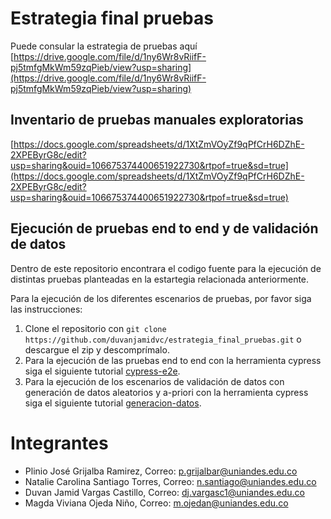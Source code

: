 # Estrategia final pruebas
Puede consular la estrategia de pruebas aquí [https://drive.google.com/file/d/1ny6Wr8vRiifF-pj5tmfgMkWm59zqPieb/view?usp=sharing](https://drive.google.com/file/d/1ny6Wr8vRiifF-pj5tmfgMkWm59zqPieb/view?usp=sharing)

## Inventario de pruebas manuales exploratorias
[https://docs.google.com/spreadsheets/d/1XtZmVOyZf9qPfCrH6DZhE-2XPEByrG8c/edit?usp=sharing&ouid=106675374400651922730&rtpof=true&sd=true](https://docs.google.com/spreadsheets/d/1XtZmVOyZf9qPfCrH6DZhE-2XPEByrG8c/edit?usp=sharing&ouid=106675374400651922730&rtpof=true&sd=true)

## Ejecución de pruebas end to end y de validación de datos
Dentro de este repositorio encontrara el codigo fuente para la ejecución de distintas pruebas planteadas en la estartegia relacionada anteriormente.

Para la ejecución de los diferentes escenarios de pruebas, por favor siga las instrucciones:
1. Clone el repositorio con ```git clone https://github.com/duvanjamidvc/estrategia_final_pruebas.git``` o descargue el zip y descomprímalo.
2. Para la ejecución de las pruebas end to end con la herramienta cypress siga el siguiente tutorial [cypress-e2e](cypress-e2e/README.md).
3. Para la ejecución de los escenarios de validación de datos con generación de datos aleatorios y a-priori con la herramienta cypress siga el siguiente tutorial [generacion-datos](escenarios-validacion-datos/README.md).

# Integrantes
- Plinio José Grijalba Ramirez, Correo: p.grijalbar@uniandes.edu.co
- Natalie Carolina Santiago Torres, Correo: n.santiago@uniandes.edu.co
- Duvan Jamid Vargas Castillo, Correo: dj.vargasc1@uniandes.edu.co
- Magda Viviana Ojeda Niño, Correo: m.ojedan@uniandes.edu.co
